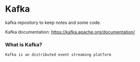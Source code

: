 # Kafka
kafka repository to keep notes and some code.

Kafka documentation: https://kafka.apache.org/documentation/

### What is Kafka?
    Kafka is an distributed event streaming platform
